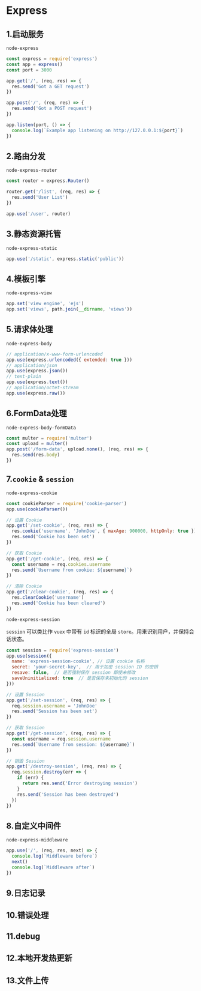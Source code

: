 # Express

## 1.启动服务

`node-express`

```js
const express = require('express')
const app = express()
const port = 3000

app.get('/', (req, res) => {
  res.send('Got a GET request')
})

app.post('/', (req, res) => {
  res.send('Got a POST request')
})

app.listen(port, () => {
  console.log(`Example app listening on http://127.0.0.1:${port}`)
})
```

## 2.路由分发

`node-express-router`

```js
const router = express.Router()

router.get('/list', (req, res) => {
  res.send('User List')
})

app.use('/user', router)
```

## 3.静态资源托管

`node-express-static`

```js
app.use('/static', express.static('public'))
```

## 4.模板引擎

`node-express-view`

```js
app.set('view engine', 'ejs')
app.set('views', path.join(__dirname, 'views'))
```

## 5.请求体处理

`node-express-body`

```js
// application/x-www-form-urlencoded
app.use(express.urlencoded({ extended: true }))
// application/json
app.use(express.json())
// text-plain
app.use(express.text())
// application/octet-stream
app.use(express.raw())
```

## 6.FormData处理

`node-express-body-formData`

```js
const multer = require('multer')
const upload = multer()
app.post('/form-data', upload.none(), (req, res) => {
  res.send(res.body)
})
```

## 7.`cookie` & `session`

`node-express-cookie`

```js
const cookieParser = require('cookie-parser')
app.use(cookieParser())

// 设置 Cookie
app.get('/set-cookie', (req, res) => {
  res.cookie('username', 'JohnDoe', { maxAge: 900000, httpOnly: true })
  res.send('Cookie has been set')
})

// 获取 Cookie
app.get('/get-cookie', (req, res) => {
  const username = req.cookies.username
  res.send(`Username from cookie: ${username}`)
})

// 清除 Cookie
app.get('/clear-cookie', (req, res) => {
  res.clearCookie('username')
  res.send('Cookie has been cleared')
})
```

`node-express-session`

`session` 可以类比作 `vuex` 中带有 `id` 标识的全局 `store`。用来识别用户，并保持会话状态。

```js
const session = require('express-session')
app.use(session({
  name: 'express-session-cookie', // 设置 cookie 名称
  secret: 'your-secret-key',  // 用于加密 session ID 的密钥
  resave: false,  // 是否强制保存 session 即使未修改
  saveUninitialized: true  // 是否保存未初始化的 session
}))

// 设置 Session
app.get('/set-session', (req, res) => {
  req.session.username = 'JohnDoe'
  res.send('Session has been set')
})

// 获取 Session
app.get('/get-session', (req, res) => {
  const username = req.session.username
  res.send(`Username from session: ${username}`)
})

// 销毁 Session
app.get('/destroy-session', (req, res) => {
  req.session.destroy(err => {
    if (err) {
      return res.send('Error destroying session')
    }
    res.send('Session has been destroyed')
  })
})
```

## 8.自定义中间件

`node-express-middleware`

```js
app.use('/', (req, res, next) => {
  console.log(`Middleware before`)
  next()
  console.log(`Middleware after`)
})
```

## 9.日志记录

## 10.错误处理

## 11.debug

## 12.本地开发热更新

## 13.文件上传
